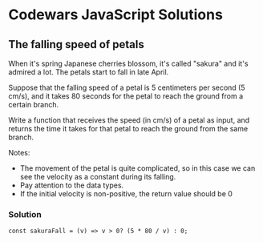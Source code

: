 # Codewars JavaScript Solutions

## The falling speed of petals

When it's spring Japanese cherries blossom, it's called "sakura" and it's admired a lot. The petals start to fall in late April.

Suppose that the falling speed of a petal is 5 centimeters per second (5 cm/s), and it takes 80 seconds for the petal to reach the ground from a certain branch.

Write a function that receives the speed (in cm/s) of a petal as input, and returns the time it takes for that petal to reach the ground from the same branch.

Notes:

- The movement of the petal is quite complicated, so in this case we can see the velocity as a constant during its falling.
- Pay attention to the data types.
- If the initial velocity is non-positive, the return value should be 0

### Solution

```
const sakuraFall = (v) => v > 0? (5 * 80 / v) : 0;
```
